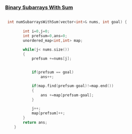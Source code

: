 <h3> <a href="https://leetcode.com/problems/binary-subarrays-with-sum/">Binary Subarrays With Sum</a></h3>

```cpp

 int numSubarraysWithSum(vector<int>& nums, int goal) {
        
        int i=0,j=0;
        int prefsum=0,ans=0;
        unordered_map<int,int> map;

        while(j< nums.size())
        {
            prefsum +=nums[j];
            

            if(prefsum == goal)
                ans++;

            if(map.find(prefsum-goal)!=map.end())  
            {
                ans +=map[prefsum-goal];
            }  

            j++;
            map[prefsum]++;
        }
        return ans;
    }
